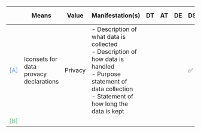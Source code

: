 |       | Means  | Value  | Manifestation(s)| DT|AT | DE | DS | Application (model) | Approach | Visual elements | Additional details
| ----------- | --------------- | --------------------------- | ---------------  |------------------------------|-------------| ----------------------|----------------------|----------------------------|--------------------|------------------------|--------------------------------- |
<span style="color:#6495ED">[A]</span> | Iconsets for data provacy declarations | Privacy | - Description of what data is collected <br> - Description of how data is handled <br> - Purpose statement of data collection <br> - Statement of how long the data is kept | | | | ✅ | Agnostic | | Iconsets | 
|<span style="color:#50C878">[B]</span>


